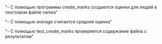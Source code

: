 "- С помощью программы create_marks создаются оценки для людей в текстовом файле names"

"- С помощью average считается средняя оценка"

"- С помощью test_create_marks проверяется содержание файла с результатом"
